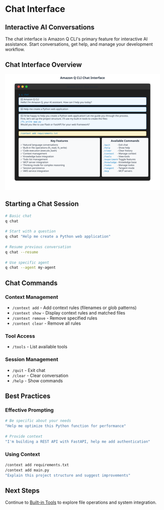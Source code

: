 # Chat Interface

## Interactive AI Conversations

The chat interface is Amazon Q CLI's primary feature for interactive AI assistance. Start conversations, get help, and manage your development workflow.

## Chat Interface Overview

![Chat Interface](../images/chat-interface.svg)

## Starting a Chat Session

```bash
# Basic chat
q chat

# Start with a question
q chat "Help me create a Python web application"

# Resume previous conversation
q chat --resume

# Use specific agent
q chat --agent my-agent
```

## Chat Commands

### Context Management
- `/context add` - Add context rules (filenames or glob patterns)
- `/context show` - Display context rules and matched files
- `/context remove` - Remove specified rules
- `/context clear` - Remove all rules

### Tool Access
- `/tools` - List available tools

### Session Management
- `/quit` - Exit chat
- `/clear` - Clear conversation
- `/help` - Show commands

## Best Practices

### Effective Prompting
```bash
# Be specific about your needs
"Help me optimize this Python function for performance"

# Provide context
"I'm building a REST API with FastAPI, help me add authentication"
```

### Using Context
```bash
/context add requirements.txt
/context add main.py
"Explain this project structure and suggest improvements"
```

## Next Steps
Continue to [Built-in Tools](./06-builtin-tools.md) to explore file operations and system integration.
